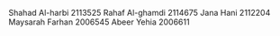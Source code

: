 Shahad Al-harbi 2113525
Rahaf Al-ghamdi 2114675
Jana Hani 2112204
Maysarah Farhan 2006545
Abeer Yehia 2006611
